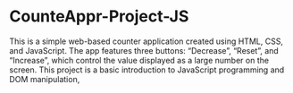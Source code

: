 # CounteAppr-Project-JS
This is a simple web-based counter application created using HTML, CSS, and JavaScript. The app features three buttons: “Decrease”, “Reset”, and “Increase”, which control the value displayed as a large number on the screen. This project is a basic introduction to JavaScript programming and DOM manipulation,
